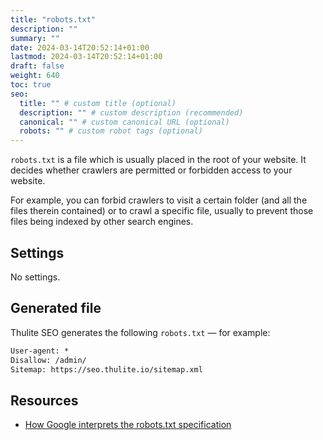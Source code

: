 ```yaml
---
title: "robots.txt"
description: ""
summary: ""
date: 2024-03-14T20:52:14+01:00
lastmod: 2024-03-14T20:52:14+01:00
draft: false
weight: 640
toc: true
seo:
  title: "" # custom title (optional)
  description: "" # custom description (recommended)
  canonical: "" # custom canonical URL (optional)
  robots: "" # custom robot tags (optional)
---
```


`robots.txt` is a file which is usually placed in the root of your website. It decides whether crawlers are permitted or forbidden access to your website.

For example, you can forbid crawlers to visit a certain folder (and all the files therein contained) or to crawl a specific file, usually to prevent those files being indexed by other search engines.

## Settings

No settings.

## Generated file

Thulite SEO generates the following `robots.txt` — for example:

```txt
User-agent: *
Disallow: /admin/
Sitemap: https://seo.thulite.io/sitemap.xml
```

## Resources

- [How Google interprets the robots.txt specification](https://developers.google.com/search/docs/crawling-indexing/robots/robots_txt)
